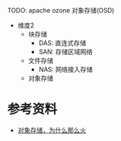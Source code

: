 TODO: apache ozone 对象存储(OSD)



- 维度2
  - 块存储
    - DAS: 直连式存储
    - SAN: 存储区域网络
  - 文件存储
    - NAS: 网络接入存储
  - 对象存储

# 参考资料

- [对象存储，为什么那么火](https://zhuanlan.zhihu.com/p/166289089)

